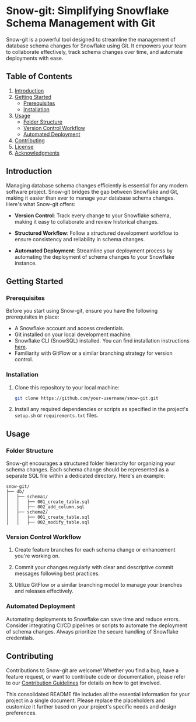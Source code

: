 
# Snow-git: Simplifying Snowflake Schema Management with Git

Snow-git is a powerful tool designed to streamline the management of database schema changes for Snowflake using Git. It empowers your team to collaborate effectively, track schema changes over time, and automate deployments with ease.

## Table of Contents

1. [Introduction](#introduction)
2. [Getting Started](#getting-started)
    - [Prerequisites](#prerequisites)
    - [Installation](#installation)
3. [Usage](#usage)
    - [Folder Structure](#folder-structure)
    - [Version Control Workflow](#version-control-workflow)
    - [Automated Deployment](#automated-deployment)
4. [Contributing](#contributing)
5. [License](#license)
6. [Acknowledgments](#acknowledgments)

## Introduction

Managing database schema changes efficiently is essential for any modern software project. Snow-git bridges the gap between Snowflake and Git, making it easier than ever to manage your database schema changes. Here's what Snow-git offers:

- **Version Control**: Track every change to your Snowflake schema, making it easy to collaborate and review historical changes.

- **Structured Workflow**: Follow a structured development workflow to ensure consistency and reliability in schema changes.

- **Automated Deployment**: Streamline your deployment process by automating the deployment of schema changes to your Snowflake instance.

## Getting Started

### Prerequisites

Before you start using Snow-git, ensure you have the following prerequisites in place:

- A Snowflake account and access credentials.
- Git installed on your local development machine.
- Snowflake CLI (SnowSQL) installed. You can find installation instructions [here](https://docs.snowflake.com/en/user-guide/snowsql-install-config.html).
- Familiarity with GitFlow or a similar branching strategy for version control.

### Installation

1. Clone this repository to your local machine:

   ```bash
   git clone https://github.com/your-username/snow-git.git
   ```

2. Install any required dependencies or scripts as specified in the project's `setup.sh` or `requirements.txt` files.

## Usage

### Folder Structure

Snow-git encourages a structured folder hierarchy for organizing your schema changes. Each schema change should be represented as a separate SQL file within a dedicated directory. Here's an example:

```
snow-git/
├── db/
│   ├── schema1/
│   │   ├── 001_create_table.sql
│   │   ├── 002_add_column.sql
│   ├── schema2/
│   │   ├── 001_create_table.sql
│   │   ├── 002_modify_table.sql
```

### Version Control Workflow

1. Create feature branches for each schema change or enhancement you're working on.

2. Commit your changes regularly with clear and descriptive commit messages following best practices.

3. Utilize GitFlow or a similar branching model to manage your branches and releases effectively.

### Automated Deployment

Automating deployments to Snowflake can save time and reduce errors. Consider integrating CI/CD pipelines or scripts to automate the deployment of schema changes. Always prioritize the secure handling of Snowflake credentials.

## Contributing

Contributions to Snow-git are welcome! Whether you find a bug, have a feature request, or want to contribute code or documentation, please refer to our [Contribution Guidelines](CONTRIBUTING.md) for details on how to get involved.


This consolidated README file includes all the essential information for your project in a single document. Please replace the placeholders and customize it further based on your project's specific needs and design preferences.
